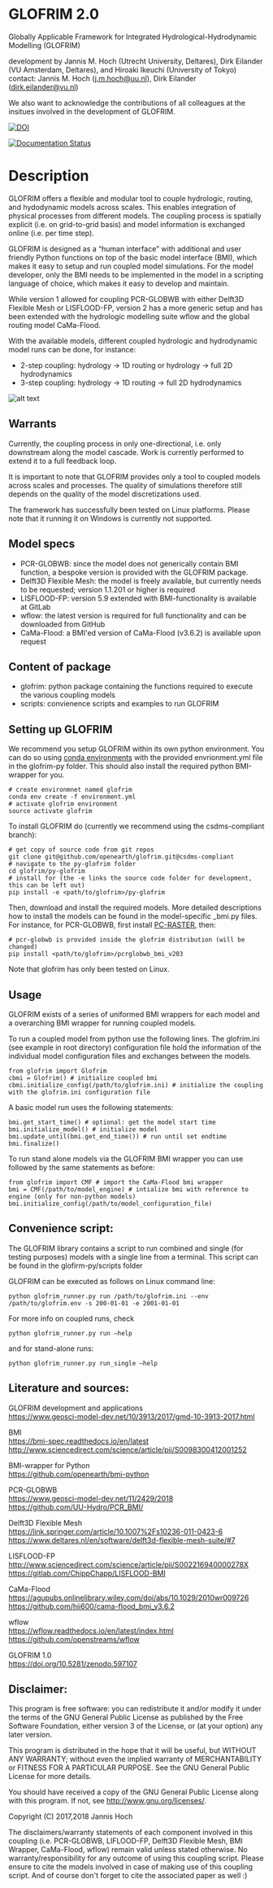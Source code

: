 # GLOFRIM 2.0
Globally Applicable Framework for Integrated Hydrological-Hydrodynamic Modelling (GLOFRIM)

development by Jannis M. Hoch (Utrecht University, Deltares), Dirk Eilander (VU Amsterdam, Deltares), and Hiroaki Ikeuchi (University of Tokyo) \
contact: Jannis M. Hoch (j.m.hoch@uu.nl), Dirk Eilander (dirk.eilander@vu.nl)

We also want to acknowledge the contributions of all colleagues at the insitues involved in the development of GLOFRIM.

[![DOI](https://zenodo.org/badge/DOI/10.5281/zenodo.597107.svg)](https://doi.org/10.5281/zenodo.597107)

[![Documentation Status](https://readthedocs.org/projects/glofrim/badge/?version=latest)](https://glofrim.readthedocs.io/en/latest/?badge=latest)

# Description
GLOFRIM offers a flexible and modular tool to couple hydrologic, routing, and hydodynamic models across scales. This enables integration of physical processes from different models. The coupling process is spatially explicit (i.e. on grid-to-grid basis) and model information is exchanged online (i.e. per time step).

GLOFRIM is designed as a “human interface” with additional and user friendly Python functions on top of the basic model interface (BMI), which makes it easy to setup and run coupled model simulations. For the model developer, only the BMI needs to be implemented in the model in a scripting language of choice, which makes it easy to develop and maintain. 

While version 1 allowed for coupling PCR-GLOBWB with either Delft3D Flexible Mesh or LISFLOOD-FP, version 2 has a more generic setup and has been extended with the hydrologic modelling suite wflow and the global routing model CaMa-Flood.

With the available models, different coupled hydrologic and hydrodynamic model runs can be done, for instance:
 - 2-step coupling: hydrology -> 1D routing or hydrology -> full 2D hydrodynamics
 - 3-step coupling: hydrology -> 1D routing -> full 2D hydrodynamics

![alt text](/doc/_images/GLOFRIM_flows_wLegend.png "Conceptual GLOFRIM diagram")

## Warrants
Currently, the coupling process in only one-directional, i.e. only downstream along the model cascade.
Work is currently performed to extend it to a full feedback loop.

It is important to note that GLOFRIM provides only a tool to coupled models across scales and processes. The quality of simulations therefore still depends on the quality of the model discretizations used.

The framework has successfully been tested on Linux platforms. 
Please note that it running it on Windows is currently not supported.

## Model specs
 - PCR-GLOBWB: since the model does not generically contain BMI function, a bespoke version is provided with the GLOFRIM package.
 - Delft3D Flexible Mesh: the model is freely available, but currently needs to be requested; version 1.1.201 or higher is required   
 - LISFLOOD-FP: version 5.9 extended with BMI-functionality is available at GitLab
 - wflow: the latest version is required for full functionality and can be downloaded from GitHub
 - CaMa-Flood: a BMI'ed version of CaMa-Flood (v3.6.2) is available upon request

## Content of package
 - glofrim: python package containing the functions required to execute the various coupling models
 - scripts: convienence scripts and examples to run GLOFRIM

## Setting up GLOFRIM
We recommend you setup GLOFRIM within its own python environment. You can do so using [conda environments](https://conda.io/docs/user-guide/tasks/manage-environments.html#creating-an-environment-from-an-environment-yml-file) with the provided envrionment.yml file in the glofrim-py folder. This should also install the required python BMI-wrapper for you.

```
# create environmnet named glofrim
conda env create -f environment.yml
# activate glofrim environment
source activate glofrim
```

To install GLOFRIM do (currently we recommend using the csdms-compliant branch):
```
# get copy of source code from git repos
git clone git@github.com/openearth/glofrim.git@csdms-compliant
# navigate to the py-glofrim folder
cd glofrim/py-glofrim
# install for (the -e links the source code folder for development, this can be left out)
pip install -e <path/to/glofrim>/py-glofrim
```

Then,  download and install the required models. More detailed descriptions how to install the models can be found in the model-specific _bmi.py files. For instance, for PCR-GLOBWB, first install [PC-RASTER](http://pcraster.geo.uu.nl/getting-started/pcraster-on-linux/), then:
```
# pcr-globwb is provided inside the glofrim distribution (will be changed)
pip install <path/to/glofrim>/pcrglobwb_bmi_v203
```

Note that glofrim has only been tested on Linux. 

## Usage
GLOFRIM exists of a series of uniformed BMI wrappers for each model and a overarching BMI wrapper for running coupled models.

To run a coupled model from python use the following lines. The glofrim.ini (see example in root directory) configuration file hold the information of the individual model configuration files and exchanges between the models.
```
from glofrim import Glofrim 
cbmi = Glofrim() # initialize coupled bmi
cbmi.initialize_config(/path/to/glofrim.ini) # initialize the coupling with the glofrim.ini configuration file
```

A basic model run uses the following statements:
```
bmi.get_start_time() # optional: get the model start time
bmi.initialize_model() # initialize model
bmi.update_until(bmi.get_end_time()) # run until set endtime
bmi.finalize()
```

To run stand alone models via the GLOFRIM BMI wrapper you can use followed by the same statements as before:
```
from glofrim import CMF # import the CaMa-Flood bmi wrapper
bmi = CMF(/path/to/model_engine) # intialize bmi with reference to engine (only for non-python models)
bmi.initialize_config(/path/to/model_configuration_file)
```

## Convenience script:
The GLOFRIM library contains a script to run combined and single (for testing purposes) models with a single line from a terminal. This script can be found in the glofirm-py/scripts folder 

GLOFRIM can be executed as follows on Linux command line:
```
python glofrim_runner.py run /path/to/glofrim.ini --env /path/to/glofrim.env -s 200-01-01 -e 2001-01-01
```

For more info on coupled runs, check
```
python glofrim_runner.py run –help
```

and for stand-alone runs:
```
python glofrim_runner.py run_single –help
```

## Literature and sources:
GLOFRIM development and applications \
https://www.geosci-model-dev.net/10/3913/2017/gmd-10-3913-2017.html
		
BMI\
https://bmi-spec.readthedocs.io/en/latest \
http://www.sciencedirect.com/science/article/pii/S0098300412001252

BMI-wrapper for Python\
https://github.com/openearth/bmi-python

PCR-GLOBWB\
https://www.geosci-model-dev.net/11/2429/2018 \
https://github.com/UU-Hydro/PCR_BMI/

Delft3D Flexible Mesh\
https://link.springer.com/article/10.1007%2Fs10236-011-0423-6 \
https://www.deltares.nl/en/software/delft3d-flexible-mesh-suite/#7

LISFLOOD-FP\
http://www.sciencedirect.com/science/article/pii/S002216940000278X \
https://gitlab.com/ChippChapp/LISFLOOD-BMI

CaMa-Flood\
https://agupubs.onlinelibrary.wiley.com/doi/abs/10.1029/2010wr009726 \
https://github.com/hii600/cama-flood_bmi_v3.6.2
	
wflow\
https://wflow.readthedocs.io/en/latest/index.html \
https://github.com/openstreams/wflow

GLOFRIM 1.0 \
https://doi.org/10.5281/zenodo.597107

## Disclaimer:
This program is free software: you can redistribute it and/or modify
it under the terms of the GNU General Public License as published by
the Free Software Foundation, either version 3 of the License, or
(at your option) any later version.

This program is distributed in the hope that it will be useful,
but WITHOUT ANY WARRANTY; without even the implied warranty of
MERCHANTABILITY or FITNESS FOR A PARTICULAR PURPOSE.  See the
GNU General Public License for more details.

You should have received a copy of the GNU General Public License
along with this program.  If not, see <http://www.gnu.org/licenses/>.

Copyright (C) 2017,2018 Jannis Hoch

The disclaimers/warranty statements of each component involved in this coupling (i.e. PCR-GLOBWB, LIFLOOD-FP, Delft3D Flexible Mesh, BMI Wrapper, CaMa-Flood, wflow)
remain valid unless stated otherwise.
No warranty/responsibility for any outcome of using this coupling script.
Please ensure to cite the models involved in case of making use of this coupling script.
And of course don't forget to cite the associated paper as well :)
